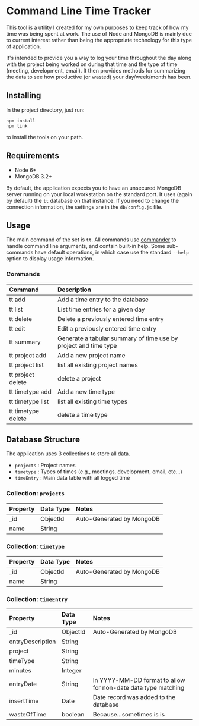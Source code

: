 # Command Line Time Tracker

This tool is a utility I created for my own purposes to keep track of how my time was being spent at work.  The use of Node and MongoDB is mainly due to current interest rather than being the appropriate technology for this type of application.

It's intended to provide you a way to log your time throughout the day along with the project being worked on during that time and the type of time (meeting, development, email).  It then provides methods for summarizing the data to see how productive (or wasted) your day/week/month has been.

## Installing

In the project directory, just run:

    npm install
    npm link

to install the tools on your path.

## Requirements

* Node 6+
* MongoDB 3.2+

By default, the application expects you to have an unsecured MongoDB server running on your local workstation on the standard port.  It uses (again by default) the `tt` database on that instance.  If you need to change the connection information, the settings are in the `db/config.js` file.

## Usage

The main command of the set is `tt`.  All commands use [commander](https://www.npmjs.com/package/commander) to handle command line arguments, and contain built-in help.  Some sub-commands have default operations, in which case use the standard `--help` option to display usage information.

### Commands

| Command            | Description                                                     |
|:-------------------|:----------------------------------------------------------------|
| tt add             | Add a time entry to the database                                |
| tt list            | List time entries for a given day                               |
| tt delete          | Delete a previously entered time entry                          |
| tt edit            | Edit a previously entered time entry                            |
| tt summary         | Generate a tabular summary of time use by project and time type |
| tt project add     | Add a new project name                                          |
| tt project list    | list all existing project names                                 |
| tt project delete  | delete a project                                                |
| tt timetype add    | Add a new time type                                             |
| tt timetype list   | list all existing time types                                    |
| tt timetype delete | delete a time type                                              |

## Database Structure

The application uses 3 collections to store all data.

* `projects` : Project names
* `timetype` : Types of times (e.g., meetings, development, email, etc...)
* `timeEntry` : Main data table with all logged time

### Collection: `projects`

| Property | Data Type | Notes                     |
|:---------|:----------|:--------------------------|
| _id      | ObjectId  | Auto-Generated by MongoDB |
| name     | String    |                           |

### Collection: `timetype`

| Property | Data Type | Notes                     |
|:---------|:----------|:--------------------------|
| _id      | ObjectId  | Auto-Generated by MongoDB |
| name     | String    |                           |

### Collection: `timeEntry`

| Property         | Data Type | Notes                                                         |
|:-----------------|:----------|:--------------------------------------------------------------|
| _id              | ObjectId  | Auto-Generated by MongoDB                                     |
| entryDescription | String    |                                                               |
| project          | String    |                                                               |
| timeType         | String    |                                                               |
| minutes          | Integer   |                                                               |
| entryDate        | String    | In YYYY-MM-DD format to allow for non-date data type matching |
| insertTime       | Date      | Date record was added to the database                         |
| wasteOfTime      | boolean   | Because...sometimes is is                                     |

